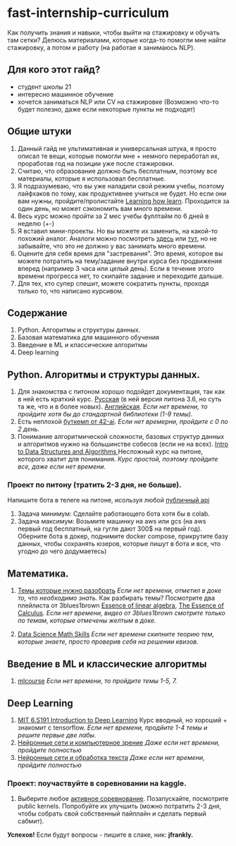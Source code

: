 # fast-internship-curriculum
Как получить знания и навыки, чтобы выйти на стажировку и обучать там сетки?
Делюсь материалами, которые когда-то помогли мне найти стажировку, а потом и работу (на работае я занимаюсь NLP).

## Для кого этот гайд?
* студент школы 21
* интересно машинное обучение
* хочется заниматься NLP или CV на стажировке
(Возможно что-то будет полезно, даже если некоторые пункты не подходят)

## Общие штуки
1. Данный гайд не ультимативная и универсальная штука, я просто описал те вещи, которые помогли мне  + немного переработал их, проработав год на позиции уже после стажировки.
2. Считаю, что образование должно быть бесплатным, поэтому все материалы, которые я использовал бесплатные.
3. Я подразумеваю, что вы уже наладили свой режим учебы, поэтому лайфхаков по тому, как продуктивнее учиться не будет. Но если они вам нужны, пройдите/пролистайте [Learning how learn](https://www.coursera.org/learn/learning-how-to-learn). Проходится  за один день, но может сэкономить вам много времени.
4. Весь курс можно пройти за 2 мес учебы фуллтайм по 6 дней в неделю (+-)
5. Я вставил мини-проекты. Но вы можете их заменить, на какой-то похожий аналог. Аналоги можно посмотреть [здесь](https://github.com/tuvtran/project-based-learning#python) или [тут](https://github.com/Xtremilicious/ProjectLearn-Project-Based-Learning#machine-learning--ai), но не забывайте, что это не должно у вас занимать много времени.
6. Оцените для себя время для "застревания". Это время, которое вы можете потратить на тему/задание внутри курса без продвижения вперед (например 3 часа или целый день). Если в течение этого времени прогресса нет, то скипайте задание и переходите дальше.
7. Для тех, кто супер спешит, можете сократить пункты, проходя только то, что написано курсивом.

## Содержание
1. Python. Алгоритмы и структуры данных.
2. Базовая математика для машинного обучения
3. Введение в ML и классические алгоритмы
4. Deep learning

## Python. Алгоритмы и структуры данных.
1. Для знакомства с питоном хорошо подойдет документация, так как в ней есть краткий курс.  [Русская](https://pythoner.name/documentation/tutorial) (в ней версия питона 3.6, но суть та же, что и в более новых). [Английская](https://docs.python.org/3.8/tutorial/index.html). _Если нет времени, то пройдите хотя бы до стандартной библиотеки (1-9 темы)._
2. Есть неплохой [буткемп от 42-ai](https://github.com/42-AI/bootcamp_python). _Если нет времерни, пройдите с 0 по 2 день._ 
3. Понимание алгоритмической сложности, базовых структур данных и алгоритмов нужно на большинстве собесов (если не на всех). [Intro to Data Structures and Algorithms ](https://www.udacity.com/course/data-structures-and-algorithms-in-python--ud513) Несложный курс на питоне, которого хватит для понимания. _Курс простой, поэтому пройдите все, даже если нет времени._

### Проект по питону (тратить 2-3 дня, не больше).
Напишите бота в телеге на питоне, исользуя любой [публичный api](https://github.com/public-apis/public-apis)
1. Задача минимум: Сделайте работающего бота хотя бы в colab.
2. Задача максимум: Возьмите машинку на aws или gcs (на aws первый год бесплатный, на гугле дают 300$ на первый год). Оберните бота в докер, поднимите docker compose, прикрутите базу данных, чтобы сохранять юзеров, которые пишут в бота и все, что угодно до чего додумаетесь)

## Математика.
1. [Темы которые нужно разобрать](https://docs.google.com/document/d/1VpykmbzA_QwLdDlv2gxfIL0-Smht6lntofpVxN-ZJhU/edit?usp=sharing) _Если нет времени, отметил в доке то, что необходимо знать._
Как разбирать темы? Посмотрите два плейлиста от 3blues1brown [Essence of linear algebra](https://www.youtube.com/watch?v=fNk_zzaMoSs&list=PLZHQObOWTQDPD3MizzM2xVFitgF8hE_ab), [The Essence of Calculus](https://www.youtube.com/watch?v=WUvTyaaNkzM&list=PLZHQObOWTQDMsr9K-rj53DwVRMYO3t5Yr). _Если нет времени, видео от 3blues1brown смотрите только по темам, которые отмечены желтым в доке._

2. [Data Science Math Skills](https://www.coursera.org/learn/datasciencemathskills) _Если нет времени скипните теорию тем, которые знаете, просто проверив себя на решении квизов._

## Введение в ML и классические алгоритмы
1. [mlcourse](https://habr.com/ru/company/ods/blog/322626/) _Если нет времени, то пройдите темы 1-5, 7._

## Deep Learning
1. [MIT 6.S191 Introduction to Deep Learning](http://introtodeeplearning.com/) Курс вводный, но хороший + знакомит с tensorflow. _Если нет времени, продйите 1-4 темы и решите первые две лабы._
2. [Нейронные сети и компьютерное зрение](https://stepik.org/course/50352/promo) _Даже если нет времени, пройдите полностью_
3. [Нейронные сети и обработка текста](https://stepik.org/course/54098/promo) _Даже если нет времени, пройдите полностью_

### Проект: поучаствуйте в соревновании на kaggle.

1. Выберите любое [активное соревнование](https://www.kaggle.com/competitions). Позапускайте, посмотрите public kernels. Попробуйте их улучшить (можно потратить 2-3 дня, чтобы собрать свой собственный пайплайн и сделать первый сабмит).

**Успехов!** Если будут вопросы - пишите в слаке, ник: **jfrankly.**





